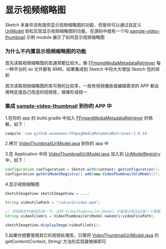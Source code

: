 # 显示视频缩略图

Sketch 本身并没有提供显示视频缩略图的功能，但是你可以通过自定义 [UriModel] 轻松实现显示视频缩略图的功能，在源码中就有一个叫 [sample-video-thumbnail] 示例 module 展示了如何显示视频缩略图

### 为什么不内置显示视频缩略图的功能

首先读取视频缩略图的库通常都比较大，像 [FFmpegMediaMetadataRetriever] 每一种平台的 so 文件都有 6MB，如果集成到 Sketch 中将大大增加 Sketch 包的体积

其次读取视频缩略图的库可用的比较多，一般有视频播放或编辑需求的 APP 都会用特定或自己改造的视频库，很难形成统一

### 集成 [sample-video-thumbnail] 到你的 APP 中

1.在你的 app 的 build.gradle 中加入 [FFmpegMediaMetadataRetriever] 的依赖，如下：

```groovy
compile 'com.github.wseemann:FFmpegMediaMetadataRetriever:1.0.14'
```

2.拷贝 [VideoThumbnailUriModel.java] 到你的 app 中

3.在 Application 中将 [VideoThumbnailUriModel.java] 加入到 [UriModelRegistry] 中，如下：
```java
Configuration configuration = Sketch.with(context).getConfiguration();
configuration.getUriModelRegistry().add(new VideoThumbnailUriModel());
```

4.显示视频缩略图
```java
SketchImageView sketchImageView = ...;

String videoFilePath = "/sdcard/video.mp4";

// 将视频文件路径包装一下，这样 VideoThumbnailUriModel 才能够识别出这是一个需要提取缩略图的视频文件
String videoFileUri = VideoThumbnailUriModel.makeUri(videoFilePath);

sketchImageView.displayImage(videoFileUri);
```

5.如果你想要使用其它的视频处理库，只需将 [VideoThumbnailUriModel.java] 的 getContent(Context, String) 方法的实现替换掉即可

[UriModel]: ../../sketch/src/main/java/me/xiaopan/sketch/uri/UriModel.java
[sample-video-thumbnail]: ../../sample-video-thumbnail/
[FFmpegMediaMetadataRetriever]: https://github.com/wseemann/FFmpegMediaMetadataRetriever
[VideoThumbnailUriModel.java]: ../../sample-video-thumbnail/src/main/java/me/xiaopan/sketch_video_thumbnail_sample/VideoThumbnailUriModel.java
[UriModelRegistry]: ../../sketch/src/main/java/me/xiaopan/sketch/uri/UriModelRegistry.java

